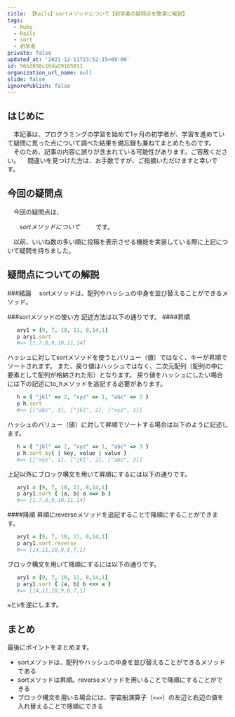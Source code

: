 ```yaml
---
title: 【Rails】sortメソッドについて【初学者の疑問点を簡潔に解説】
tags:
  - Ruby
  - Rails
  - sort
  - 初学者
private: false
updated_at: '2021-12-11T23:52:15+09:00'
id: 56b2858c16da29165011
organization_url_name: null
slide: false
ignorePublish: false
---
```

## はじめに
　本記事は、プログラミングの学習を始めて1ヶ月の初学者が、学習を進めていて疑問に思った点について調べた結果を備忘録も兼ねてまとめたものです。
　そのため、記事の内容に誤りが含まれている可能性があります。ご容赦ください。
　間違いを見つけた方は、お手数ですが、ご指摘いただけますと幸いです。

## 今回の疑問点
　今回の疑問点は、

　　_sortメソッドについて_
　
　です。　

 　以前、いいね数の多い順に投稿を表示させる機能を実装している際に上記について疑問を持ちました。

## 疑問点についての解説

###結論
　sortメソッドは、配列やハッシュの中身を並び替えることができるメソッド。

###sortメソッドの使い方
記述方法は以下の通りです。
####昇順

```sample.rb
   ary1 = [9, 7, 10, 11, 8,14,1]
   p ary1.sort 
   #=> [1,7,8,9,10,11,14]
```

ハッシュに対してsortメソッドを使うとバリュー（値）ではなく、キーが昇順でソートされます。
また、戻り値はハッシュではなく、二次元配列（配列の中に要素として配列が格納された形）となります。
戻り値をハッシュにしたい場合には下の記述にto_hメソッドを追記する必要があります。

```sample.rb
   h = { "jkl" => 2, "xyz" => 1, "abc" => 3 }
   p h.sort
   #=> [["abc", 3], ["jkl", 2], ["xyz", 1]]
```

ハッシュのバリュー（値）に対して昇順でソートする場合は以下のように記述します。

```sample.rb
   h = { "jkl" => 2, "xyz" => 1, "abc" => 3 }
   p h.sort_by{ | key, value | value }
   #=> [["xyz", 1], ["jkl", 2], ["abc", 3]]
```

上記以外にブロック構文を用いて昇順にするには以下の通りです。

```sample.rb
   ary1 = [9, 7, 10, 11, 8,14,1]
   p ary1.sort { |a, b| a <=> b }
   #=> [1,7,8,9,10,11,14]
```

####降順
昇順にreverseメソッドを追記することで降順にすることができます。

```sample.rb
   ary1 = [9, 7, 10, 11, 8,14,1]
   p ary1.sort.reverse
   #=> [14,11,10,9,8,7,1]
```

ブロック構文を用いて降順にするには以下の通りです。

```sample.rb
   ary1 = [9, 7, 10, 11, 8,14,1]
   p ary1.sort { |a, b| b <=> a }
   #=> [14,11,10,9,8,7,1]
```
`a`と`b`を逆にします。



## まとめ
最後にポイントをまとめます。

- sortメソッドは、配列やハッシュの中身を並び替えることができるメソッドである
- sortメソッドは昇順。reverseメソッドを用いることで降順にすることができる
- ブロック構文を用いる場合には、宇宙船演算子（`<=>`）の左辺と右辺の値を入れ替えることで降順にできる

